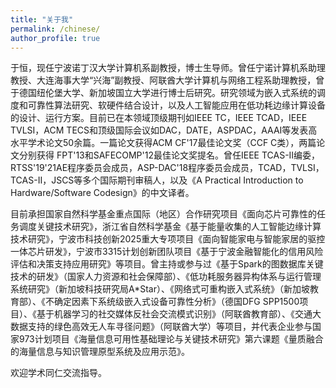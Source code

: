 ```yaml
---
title: "关于我"
permalink: /chinese/
author_profile: true
---
```


于恒，现任宁波诺丁汉大学计算机系副教授，博士生导师。曾任宁诺计算机系助理教授、大连海事大学“兴海”副教授、阿联酋大学计算机与网络工程系助理教授，曾于德国纽伦堡大学、新加坡国立大学进行博士后研究。研究领域为嵌入式系统的调度和可靠性算法研究、软硬件结合设计，以及人工智能应用在低功耗边缘计算设备的设计、运行方案。目前已在本领域顶级期刊如IEEE TC，IEEE TCAD，IEEE TVLSI，ACM TECS和顶级国际会议如DAC，DATE，ASPDAC，AAAI等发表高水平学术论文50余篇。一篇论文获得ACM CF'17最佳论文奖（CCF C类），两篇论文分别获得 FPT'13和SAFECOMP'12最佳论文奖提名。曾任IEEE TCAS-II编委， RTSS'19'21AE程序委员会成员，ASP-DAC'18程序委员会成员，TCAD，TVLSI，TCAS-II，JSCS等多个国际期刊审稿人，以及《A Practical Introduction to Hardware/Software Codesign》的中文译者。

目前承担国家自然科学基金重点国际（地区）合作研究项目《面向芯片可靠性的任务调度关键技术研究》，浙江省自然科学基金《基于能量收集的人工智能边缘计算技术研究》，宁波市科技创新2025重大专项项目《面向智能家电与智能家居的驱控一体芯片研发》，宁波市3315计划创新团队项目《基于宁波金融智能化的信用风险评估和决策支持应用研究》等项目。曾主持或参与过《基于Spark的图数据库关键技术的研发》（国家人力资源和社会保障部）、《低功耗服务器异构体系与运行管理系统研究》（新加坡科技研究局A*Star）、《网络式可重构嵌入式系统》（新加坡教育部）、《不确定因素下系统级嵌入式设备可靠性分析》（德国DFG SPP1500项目）、《基于机器学习的社交媒体反社会交流模式识别》（阿联酋教育部）、《交通大数据支持的绿色高效无人车寻径问题》（阿联酋大学）等项目，并代表企业参与国家973计划项目《海量信息可用性基础理论与关键技术研究》第六课题《量质融合的海量信息与知识管理原型系统及应用示范》。

欢迎学术同仁交流指导。
